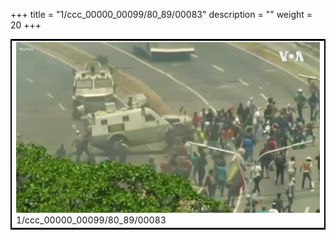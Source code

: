 +++
title = "1/ccc_00000_00099/80_89/00083"
description = ""
weight = 20
+++

<table style="border:2px solid black;max-width:800px;max-height:800px;" 
><tr><td>
<img class="center-fit-jpg"
src="/jpg_/aaa_20190430_NxaOmWaI8sI_00082.jpg">
1/ccc_00000_00099/80_89/00083
</img></td></tr></table>
